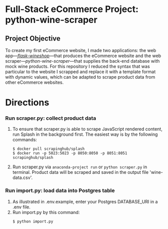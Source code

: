 # Full-Stack eCommerce Project: python-wine-scraper
## Project Objective
To create my first eCommerce website, I made two applications:
the web app—<em>[flask-wineshop](https://github.com/eriklolson/flask-wineshop)</em>—that produces the eCommerce website and the
web scraper—<em>python-wine-scraper</em>—that supplies the back-end database with mock wine products.  For this repository I 
reduced the syntax that was particular to the website I scrapped and replace it with a template format with dynamic 
values, which can be adapted to scrape product data from other eCommerce websites.

# Directions
### Run scraper.py: collect product data
1. To ensure that scraper.py is able to scrape JavaScript rendered content, run Splash in the background first. The easiest 
   way is by the following commands:
    ```angular2htmlc
    $ docker pull scrapinghub/splash
    $ docker run -p 5023:5023 -p 8050:8050 -p 8051:8051 scrapinghub/splash
    ```
2. Run scraper.py via `anaconda-project run` or `python scraper.py` in terminal. 
   Product data will be scraped and saved in the output file 'wine-data.csv'.

### Run import.py: load data into Postgres table
1. As illustrated in .env.example, enter your Postgres DATABASE_URI in a .env file.
2. Run import.py by this command:
    ```angular2html
    $ python import.py
    ```